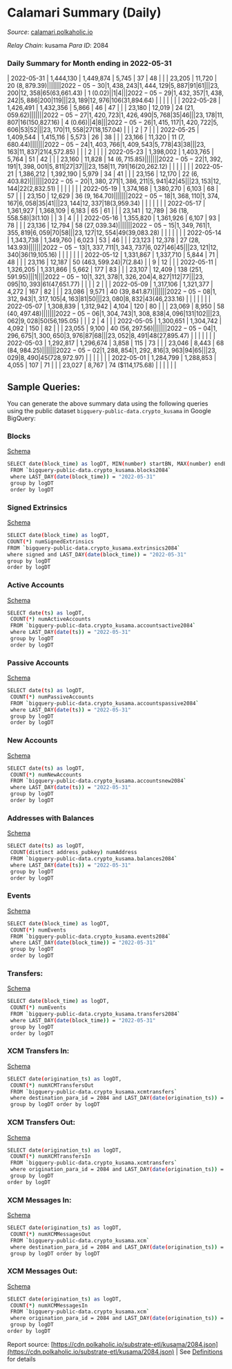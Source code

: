 # Calamari Summary (Daily)

_Source_: [calamari.polkaholic.io](https://calamari.polkaholic.io)

*Relay Chain*: kusama
*Para ID*: 2084



### Daily Summary for Month ending in 2022-05-31


| 2022-05-31 | 1,444,130 | 1,449,874 | 5,745 | 37 | 48 |  |  | 23,205 | 11,720 | 20 ($8,879.39) |   |   |  |  |  |
| 2022-05-30 | 1,438,243 | 1,444,129 | 5,887 | 91 | 61 |  |  | 23,200 | 12,358 | 65 ($63,661.43) | 1 ($0.02) |   | 1 | 4 |  |
| 2022-05-29 | 1,432,357 | 1,438,242 | 5,886 | 200 | 119 |  |  | 23,189 | 12,976 | 106 ($31,894.64) |   |   |  |  |  |
| 2022-05-28 | 1,426,491 | 1,432,356 | 5,866 | 46 | 47 |  |  | 23,180 | 12,019 | 24 ($21,059.62) |   |   |  |  |  |
| 2022-05-27 | 1,420,723 | 1,426,490 | 5,768 | 35 | 46 |  |  | 23,178 | 11,807 | 16 ($150,827.16) | 4 ($0.66) |   | 4 | 8 |  |
| 2022-05-26 | 1,415,117 | 1,420,722 | 5,606 | 53 | 52 |  |  | 23,170 | 11,558 | 27 ($18,157.04) |   |   | 2 | 7 |  |
| 2022-05-25 | 1,409,544 | 1,415,116 | 5,573 | 26 | 38 |  |  | 23,166 | 11,320 | 11 ($7,680.44) |   |   |  |  |  |
| 2022-05-24 | 1,403,766 | 1,409,543 | 5,778 | 43 | 38 |  |  | 23,163 | 11,837 | 21 ($4,572.85) |   |   | 2 |  |  |
| 2022-05-23 | 1,398,002 | 1,403,765 | 5,764 | 51 | 42 |  |  | 23,160 | 11,828 | 14 ($6,715.85) |   |   |  |  |  |
| 2022-05-22 | 1,392,191 | 1,398,001 | 5,811 | 27 | 37 |  |  | 23,158 | 11,791 | 16 ($20,262.12) |   |   |  |  |  |
| 2022-05-21 | 1,386,212 | 1,392,190 | 5,979 | 34 | 41 |  |  | 23,156 | 12,170 | 22 ($6,403.82) |   |   |  |  |  |
| 2022-05-20 | 1,380,271 | 1,386,211 | 5,941 | 42 | 45 |  |  | 23,153 | 12,144 | 22 ($2,832.51) |   |   |  |  |  |
| 2022-05-19 | 1,374,168 | 1,380,270 | 6,103 | 68 | 57 |  |  | 23,150 | 12,629 | 36 ($9,164.70) |   |   |  |  |  |
| 2022-05-18 | 1,368,110 | 1,374,167 | 6,058 | 35 | 41 |  |  | 23,144 | 12,337 | 18 ($3,959.34) |   |   |  |  |  |
| 2022-05-17 | 1,361,927 | 1,368,109 | 6,183 | 65 | 61 |  |  | 23,141 | 12,789 | 36 ($18,558.58) | 3 ($1.10) |   | 3 | 4 |  |
| 2022-05-16 | 1,355,820 | 1,361,926 | 6,107 | 93 | 78 |  |  | 23,136 | 12,794 | 58 ($27,039.34) |   |   |  |  |  |
| 2022-05-15 | 1,349,761 | 1,355,819 | 6,059 | 70 | 58 |  |  | 23,127 | 12,554 | 49 ($39,083.28) |   |   |  |  |  |
| 2022-05-14 | 1,343,738 | 1,349,760 | 6,023 | 53 | 46 |  |  | 23,123 | 12,378 | 27 ($28,143.93) |   |   |  |  |  |
| 2022-05-13 | 1,337,711 | 1,343,737 | 6,027 | 46 | 45 |  |  | 23,121 | 12,340 | 36 ($19,105.16) |   |   |  |  |  |
| 2022-05-12 | 1,331,867 | 1,337,710 | 5,844 | 71 | 48 |  |  | 23,116 | 12,187 | 50 ($463,599.24) | 7 ($2.84) |   | 9 | 12 |  |
| 2022-05-11 | 1,326,205 | 1,331,866 | 5,662 | 177 | 83 |  |  | 23,107 | 12,409 | 138 ($251,591.95) |   |   | 1 |  |  |
| 2022-05-10 | 1,321,378 | 1,326,204 | 4,827 | 112 | 77 |  |  | 23,095 | 10,393 | 61 ($47,651.77) |   |   |  | 2 |  |
| 2022-05-09 | 1,317,106 | 1,321,377 | 4,272 | 167 | 82 |  |  | 23,086 | 9,571 | 40 ($39,841.87) |   |   |  |  |  |
| 2022-05-08 | 1,312,943 | 1,317,105 | 4,163 | 81 | 50 |  |  | 23,080 | 8,832 | 43 ($46,233.16) |   |   |  |  |  |
| 2022-05-07 | 1,308,839 | 1,312,942 | 4,104 | 120 | 80 |  |  | 23,069 | 8,950 | 58 ($40,497.48) |   |   |  |  |  |
| 2022-05-06 | 1,304,743 | 1,308,838 | 4,096 | 131 | 102 |  |  | 23,062 | 9,028 | 50 ($56,195.05) |   |   | 2 | 4 |  |
| 2022-05-05 | 1,300,651 | 1,304,742 | 4,092 | 150 | 82 |  |  | 23,055 | 9,100 | 40 ($56,297.56) |   |   |  |  |  |
| 2022-05-04 | 1,296,675 | 1,300,650 | 3,976 | 87 | 68 |  |  | 23,052 | 8,491 | 48 ($27,895.47) |   |   |  |  |  |
| 2022-05-03 | 1,292,817 | 1,296,674 | 3,858 | 115 | 73 |  |  | 23,046 | 8,443 | 68 ($84,984.25) |   |   |  |  |  |
| 2022-05-02 | 1,288,854 | 1,292,816 | 3,963 | 94 | 65 |  |  | 23,029 | 8,490 | 45 ($728,972.97) |   |   |  |  |  |
| 2022-05-01 | 1,284,799 | 1,288,853 | 4,055 | 107 | 71 |  |  | 23,027 | 8,767 | 74 ($114,175.68) |   |   |  |  |  |

## Sample Queries:
You can generate the above summary data using the following queries using the public dataset `bigquery-public-data.crypto_kusama` in Google BigQuery:


### Blocks 

[Schema](https://github.com/colorfulnotion/substrate-etl/blob/main/schema/blocks.json)

```bash
SELECT date(block_time) as logDT, MIN(number) startBN, MAX(number) endBN, COUNT(*) numBlocks 
 FROM `bigquery-public-data.crypto_kusama.blocks2084`  
 where LAST_DAY(date(block_time)) = "2022-05-31" 
 group by logDT 
 order by logDT
```

### Signed Extrinsics 

[Schema](https://github.com/colorfulnotion/substrate-etl/blob/main/schema/extrinsics.json)

```bash
SELECT date(block_time) as logDT, 
COUNT(*) numSignedExtrinsics 
FROM `bigquery-public-data.crypto_kusama.extrinsics2084`  
where signed and LAST_DAY(date(block_time)) = "2022-05-31" 
group by logDT 
order by logDT
```

### Active Accounts 

[Schema](https://github.com/colorfulnotion/substrate-etl/blob/main/schema/accountsactive.json)

```bash
SELECT date(ts) as logDT, 
 COUNT(*) numActiveAccounts 
 FROM `bigquery-public-data.crypto_kusama.accountsactive2084` 
 where LAST_DAY(date(ts)) = "2022-05-31" 
 group by logDT 
 order by logDT
```

### Passive Accounts 

[Schema](https://github.com/colorfulnotion/substrate-etl/blob/main/schema/accountspassive.json)

```bash
SELECT date(ts) as logDT, 
 COUNT(*) numPassiveAccounts 
 FROM `bigquery-public-data.crypto_kusama.accountspassive2084` 
 where LAST_DAY(date(ts)) = "2022-05-31" 
 group by logDT 
 order by logDT
```

### New Accounts 

[Schema](https://github.com/colorfulnotion/substrate-etl/blob/main/schema/accountsnew.json)

```bash
SELECT date(ts) as logDT, 
 COUNT(*) numNewAccounts 
 FROM `bigquery-public-data.crypto_kusama.accountsnew2084` 
 where LAST_DAY(date(ts)) = "2022-05-31" 
 group by logDT
 order by logDT
```

### Addresses with Balances 

[Schema](https://github.com/colorfulnotion/substrate-etl/blob/main/schema/balances.json)

```bash
SELECT date(ts) as logDT,
 COUNT(distinct address_pubkey) numAddress 
 FROM `bigquery-public-data.crypto_kusama.balances2084` 
 where LAST_DAY(date(ts)) = "2022-05-31" 
 group by logDT 
 order by logDT
```

### Events 

[Schema](https://github.com/colorfulnotion/substrate-etl/blob/main/schema/events.json)

```bash
SELECT date(block_time) as logDT, 
 COUNT(*) numEvents 
 FROM `bigquery-public-data.crypto_kusama.events2084` 
 where LAST_DAY(date(block_time)) = "2022-05-31" 
 group by logDT 
 order by logDT
```

### Transfers:

[Schema](https://github.com/colorfulnotion/substrate-etl/blob/main/schema/transfers.json)

```bash
SELECT date(block_time) as logDT, 
 COUNT(*) numEvents 
 FROM `bigquery-public-data.crypto_kusama.transfers2084` 
 where LAST_DAY(date(block_time)) = "2022-05-31" 
 group by logDT 
 order by logDT
```

### XCM Transfers In: 

[Schema](https://github.com/colorfulnotion/substrate-etl/blob/main/schema/xcmtransfers.json)

```bash
SELECT date(origination_ts) as logDT, 
 COUNT(*) numXCMTransfersOut 
 FROM `bigquery-public-data.crypto_kusama.xcmtransfers` 
 where destination_para_id = 2084 and LAST_DAY(date(origination_ts)) = "2022-05-31" 
 group by logDT order by logDT
```

### XCM Transfers Out: 

[Schema](https://github.com/colorfulnotion/substrate-etl/blob/main/schema/xcmtransfers.json)

```bash
SELECT date(origination_ts) as logDT, 
 COUNT(*) numXCMTransfersIn 
 FROM `bigquery-public-data.crypto_kusama.xcmtransfers` 
 where origination_para_id = 2084 and LAST_DAY(date(origination_ts)) = "2022-05-31" 
 group by logDT 
order by logDT
```

### XCM Messages In: 

[Schema](https://github.com/colorfulnotion/substrate-etl/blob/main/schema/xcm.json)

```bash
SELECT date(origination_ts) as logDT, 
 COUNT(*) numXCMMessagesOut 
 FROM `bigquery-public-data.crypto_kusama.xcm` 
 where destination_para_id = 2084 and LAST_DAY(date(origination_ts)) = "2022-05-31" 
 group by logDT order by logDT
```

### XCM Messages Out: 

[Schema](https://github.com/colorfulnotion/substrate-etl/blob/main/schema/xcm.json)

```bash
SELECT date(origination_ts) as logDT, 
 COUNT(*) numXCMMessagesIn 
 FROM `bigquery-public-data.crypto_kusama.xcm` 
 where origination_para_id = 2084 and LAST_DAY(date(origination_ts)) = "2022-05-31" 
 group by logDT 
order by logDT
```


Report source: [https://cdn.polkaholic.io/substrate-etl/kusama/2084.json](https://cdn.polkaholic.io/substrate-etl/kusama/2084.json) | See [Definitions](/DEFINITIONS.md) for details
